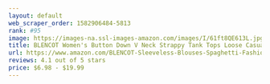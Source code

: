 ```yaml
---
layout: default 
﻿web_scraper_order: 1582906484-5813
rank: #95
image: https://images-na.ssl-images-amazon.com/images/I/61ft8QE613L.jpg
title: BLENCOT Women's Button Down V Neck Strappy Tank Tops Loose Casual Sleeveless Shirts Blouses
url: https://www.amazon.com/BLENCOT-Sleeveless-Blouses-Spaghetti-Fashion/dp/B07MG71VRW/ref=zg_mw_fashion_95?_encoding=UTF8&psc=1&refRID=AZBY6YMEBY865ZWC08K7
reviews: 4.1 out of 5 stars
price: $6.98 - $19.99
---
```

